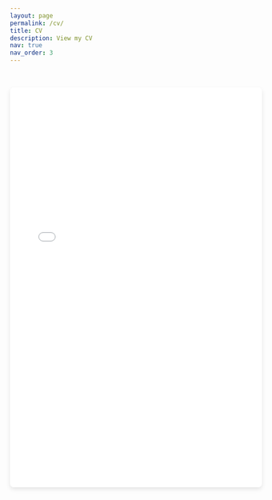 ```yaml
---
layout: page
permalink: /cv/
title: CV
description: View my CV
nav: true
nav_order: 3
---
```


<!-- _pages/cv.md -->

<div class="cv-container">
  <iframe src="{{ '/assets/pdf/CV.pdf' | relative_url }}" 
          width="100%" 
          height="800px" 
          style="border: none; border-radius: 8px; box-shadow: 0 4px 8px rgba(0,0,0,0.1);">
    <p>Your browser does not support PDFs. 
       <a href="{{ '/assets/pdf/CV.pdf' | relative_url }}" target="_blank">Download the CV instead</a>.
    </p>
  </iframe>
</div>

<style>
.cv-container {
  padding: 2rem 0;
  max-width: 100%;
  margin: 0 auto;
}

@media (max-width: 768px) {
  .cv-container iframe {
    height: 600px;
  }
}

@media (max-width: 480px) {
  .cv-container iframe {
    height: 500px;
  }
}
</style>
